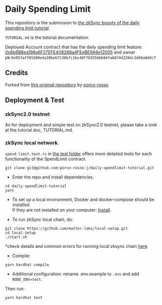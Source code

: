 # Daily Spending Limit

This repository is the submission to [the zkSync bounty of the daily spending limit tutorial](https://github.com/matter-labs/zksync-web-v2-docs/issues/241).

`TUTORIAL.md` is the tutorial documentation.

Deployed Account contract that has the daily spending limit feature: [0x6b6B8ea196a6F27EFE408288a4FEeBE9A9e12005](https://zksync2-testnet.zkscan.io/address/0x6b6B8ea196a6F27EFE408288a4FEeBE9A9e12005/transactions) and owner pk:`0x957aff65500eda28beb7130b7c1bc48f783556bb84fa6874d2204c1d66a0ddc7`

## Credits

Forked from [this original repository](https://github.com/porco-rosso-j/daily-spendlimit-tutorial) by [porco-rosso](https://linktr.ee/porcorossoj) 

## Deployment & Test

### zkSync2.0 testnet

As for deployment and simple test on zkSync2.0 testnet, please take a look at the tutorial doc, TUTORIAL.md.

### zkSync local network.

`spend-limit.test.ts` in [the test folder](https://github.com/porco-rosso-j/daily-spendlimit-tutorial/tree/main/test) offers more detailed tests for each functionality of the SpendLimit contract.

```shell
git clone git@github.com:porco-rosso-j/daily-spendlimit-tutorial.git
```

- Enter the repo and install dependencies.

```shell
cd daily-spendlimit-tutorial
yarn
```

- To set up a local environment, Docker and docker-compose should be installed.  
  If they are not installed on your computer: [Install](https://docs.docker.com/get-docker/).

- To run zkSync local chain, do:

```shell
git clone https://github.com/matter-labs/local-setup.git
cd local-setup
./start.sh
```

\*check details and common errors for running local zksync chain [here](https://v2-docs.zksync.io/api/hardhat/testing.html#reset-the-zksync-state).

- Compile:

```shell
yarn hardhat compile
```

- Additional configuration: rename .env.example to `.env` and add `NODE_ENV=test`.

Then run:

```shell
yarn hardhat test
```
